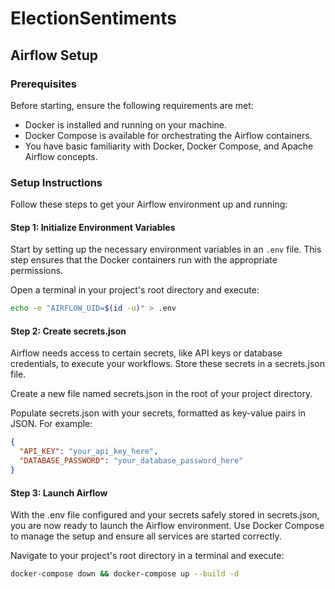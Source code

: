 # ElectionSentiments

## Airflow Setup

### Prerequisites

Before starting, ensure the following requirements are met:

- Docker is installed and running on your machine.
- Docker Compose is available for orchestrating the Airflow containers.
- You have basic familiarity with Docker, Docker Compose, and Apache Airflow concepts.

### Setup Instructions

Follow these steps to get your Airflow environment up and running:

#### Step 1: Initialize Environment Variables

Start by setting up the necessary environment variables in an `.env` file. This step ensures that the Docker containers run with the appropriate permissions.

Open a terminal in your project's root directory and execute:

```bash
echo -e "AIRFLOW_UID=$(id -u)" > .env

```

#### Step 2: Create secrets.json

Airflow needs access to certain secrets, like API keys or database credentials, to execute your workflows. Store these secrets in a secrets.json file.

Create a new file named secrets.json in the root of your project directory.

Populate secrets.json with your secrets, formatted as key-value pairs in JSON. For example:

```json
{
  "API_KEY": "your_api_key_here",
  "DATABASE_PASSWORD": "your_database_password_here"
}
```

#### Step 3: Launch Airflow

With the .env file configured and your secrets safely stored in secrets.json, you are now ready to launch the Airflow environment. Use Docker Compose to manage the setup and ensure all services are started correctly.

Navigate to your project's root directory in a terminal and execute:

```bash
docker-compose down && docker-compose up --build -d
```

